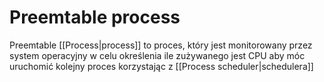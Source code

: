 # Preemtable process
Preemtable [[Process|process]] to proces, który jest monitorowany przez system operacyjny w celu określenia ile zużywanego jest CPU aby móc uruchomić kolejny proces korzystając z [[Process scheduler|schedulera]]